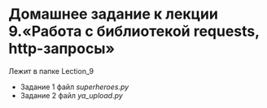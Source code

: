 # Домашнее задание к лекции 9.«Работа с библиотекой requests, http-запросы»
Лежит в папке Lection_9
- Задание 1 файл _superheroes.py_
- Задание 2 файл _ya_upload.py_
